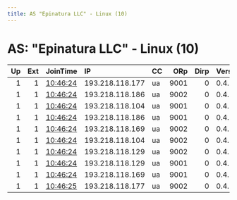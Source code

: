 ```yaml
---
title: AS "Epinatura LLC" - Linux (10)
---
```


# AS: "Epinatura LLC" - Linux (10)

|   Up |   Ext | JoinTime                                                                                              | IP              | CC   |   ORp |   Dirp | Version   | Contact                   | Nickname   |   eFamMembers |
|-----:|------:|:------------------------------------------------------------------------------------------------------|:----------------|:-----|------:|-------:|:----------|:--------------------------|:-----------|--------------:|
|    1 |     1 | [10:46:24](https://nusenu.github.io/OrNetStats/w/relay/0538AC59D5C0872866E928B009317A8EEF80492E.html) | 193.218.118.177 | ua   |  9001 |      0 | 0.4.6.9   | ifthatswhatyouwant@proton | Spinning0  |            10 |
|    1 |     1 | [10:46:24](https://nusenu.github.io/OrNetStats/w/relay/0A1F38E9BAE448FAE473F8BDB88FE104F90B6795.html) | 193.218.118.186 | ua   |  9002 |      0 | 0.4.6.9   | ifthatswhatyouwant@proton | Spinning5  |            10 |
|    1 |     1 | [10:46:24](https://nusenu.github.io/OrNetStats/w/relay/19F74E3778013DBF8B87AFB9D2501854554B44AC.html) | 193.218.118.104 | ua   |  9001 |      0 | 0.4.6.9   | ifthatswhatyouwant@proton | Spinning6  |            10 |
|    1 |     1 | [10:46:24](https://nusenu.github.io/OrNetStats/w/relay/37C579F1E7452EA0EE2DB2F9308DDC483A27E239.html) | 193.218.118.186 | ua   |  9001 |      0 | 0.4.6.9   | ifthatswhatyouwant@proton | Spinning4  |            10 |
|    1 |     1 | [10:46:24](https://nusenu.github.io/OrNetStats/w/relay/6BE192438B73AE9F84E5FB1F4F12B08766486A22.html) | 193.218.118.169 | ua   |  9002 |      0 | 0.4.6.9   | ifthatswhatyouwant@proton | Spinning3  |            10 |
|    1 |     1 | [10:46:24](https://nusenu.github.io/OrNetStats/w/relay/9E472D025C69B9EBF8DE5245B3D5A24D47FA0A98.html) | 193.218.118.104 | ua   |  9002 |      0 | 0.4.6.9   | ifthatswhatyouwant@proton | Spinning7  |            10 |
|    1 |     1 | [10:46:24](https://nusenu.github.io/OrNetStats/w/relay/CD05471567653CC6E210B8E53954263DC81D7647.html) | 193.218.118.129 | ua   |  9002 |      0 | 0.4.6.9   | ifthatswhatyouwant@proton | Spinning9  |            10 |
|    1 |     1 | [10:46:24](https://nusenu.github.io/OrNetStats/w/relay/F2F782BE3759F632CAC981314B3832E744D6DC22.html) | 193.218.118.129 | ua   |  9001 |      0 | 0.4.6.9   | ifthatswhatyouwant@proton | Spinning8  |            10 |
|    1 |     1 | [10:46:24](https://nusenu.github.io/OrNetStats/w/relay/FD1383A2A5F1FA08805B1239F012C62C2D621FF3.html) | 193.218.118.169 | ua   |  9001 |      0 | 0.4.6.9   | ifthatswhatyouwant@proton | Spinning2  |            10 |
|    1 |     1 | [10:46:25](https://nusenu.github.io/OrNetStats/w/relay/0E879ACD51A4837E5CF86BBE8F43FCDF123A8C38.html) | 193.218.118.177 | ua   |  9002 |      0 | 0.4.6.9   | ifthatswhatyouwant@proton | Spinning1  |            10 |
